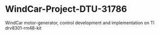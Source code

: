 # WindCar-Project-DTU-31786
WindCar motor-generator, control development and implementation on TI drv8301-rm48-kit
